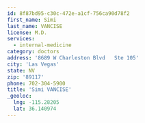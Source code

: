 ```yaml
---
id: 8f87bd95-c30c-472e-a1cf-756ca90d78f2
first_name: Simi
last_name: VANCISE
license: M.D.
services:
  - internal-medicine
category: doctors
address: '8689 W Charleston Blvd   Ste 105'
city: 'Las Vegas'
state: NV
zip: '89117'
phone: 702-304-5900
title: 'Simi VANCISE'
_geoloc:
  lng: -115.28205
  lat: 36.140974
---
```


